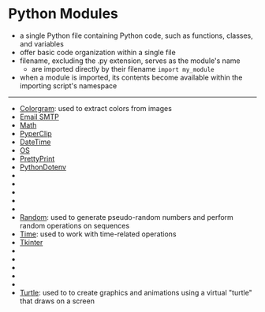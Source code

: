 # Python Modules
-  a single Python file containing Python code, such as functions, classes, and variables
  - offer basic code organization within a single file
- filename, excluding the .py extension, serves as the module's name
  - are imported directly by their filename  `import my_module`
- when a module is imported, its contents become available within the importing script's namespace
_____________________________________________________________________________________________________________

- [Colorgram](./Colorgram/README.md): used to extract colors from images
- [Email SMTP](./EmailSMTP/README.md)
- [Math](./Math/README.md)
- [PyperClip](./PyperClip/README.md)
- [DateTime](./DateTime/README.md)
- [OS](./OS/README.md)
- [PrettyPrint](./PrettyPrint/README.md)
- [PythonDotenv](./PythonDotenv/README.md)
- []()
- []()
- []()
- []()
- []()
- [Random](./Random/README.md): used to generate pseudo-random numbers and perform random operations on sequences
- [Time](./Time/README.md): used to work with time-related operations
- [Tkinter](./Tkinter/README.md)
- []()
- []()
- []()
- []()
- []()
- [Turtle](./Turtle/README.md): used to to create graphics and animations using a virtual "turtle" that draws on a screen

